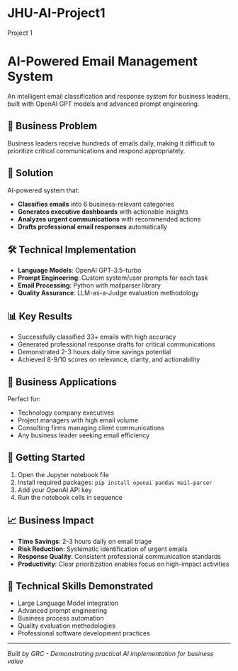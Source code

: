 # JHU-AI-Project1
Project 1

# AI-Powered Email Management System

An intelligent email classification and response system for business leaders, built with OpenAI GPT models and advanced prompt engineering.

## 🎯 Business Problem
Business leaders receive hundreds of emails daily, making it difficult to prioritize critical communications and respond appropriately.

## 🚀 Solution
AI-powered system that:
- **Classifies emails** into 6 business-relevant categories
- **Generates executive dashboards** with actionable insights  
- **Analyzes urgent communications** with recommended actions
- **Drafts professional email responses** automatically

## 🛠 Technical Implementation
- **Language Models**: OpenAI GPT-3.5-turbo
- **Prompt Engineering**: Custom system/user prompts for each task
- **Email Processing**: Python with mailparser library
- **Quality Assurance**: LLM-as-a-Judge evaluation methodology

## 📊 Key Results
- Successfully classified 33+ emails with high accuracy
- Generated professional response drafts for critical communications
- Demonstrated 2-3 hours daily time savings potential
- Achieved 8-9/10 scores on relevance, clarity, and actionability

## 🏢 Business Applications
Perfect for:
- Technology company executives
- Project managers with high email volume
- Consulting firms managing client communications  
- Any business leader seeking email efficiency

## 🚀 Getting Started
1. Open the Jupyter notebook file
2. Install required packages: `pip install openai pandas mail-parser`
3. Add your OpenAI API key
4. Run the notebook cells in sequence

## 📈 Business Impact
- **Time Savings**: 2-3 hours daily on email triage
- **Risk Reduction**: Systematic identification of urgent emails
- **Response Quality**: Consistent professional communication standards
- **Productivity**: Clear prioritization enables focus on high-impact activities

## 🔧 Technical Skills Demonstrated
- Large Language Model integration
- Advanced prompt engineering
- Business process automation
- Quality evaluation methodologies
- Professional software development practices

---
*Built by GRC - Demonstrating practical AI implementation for business value*
